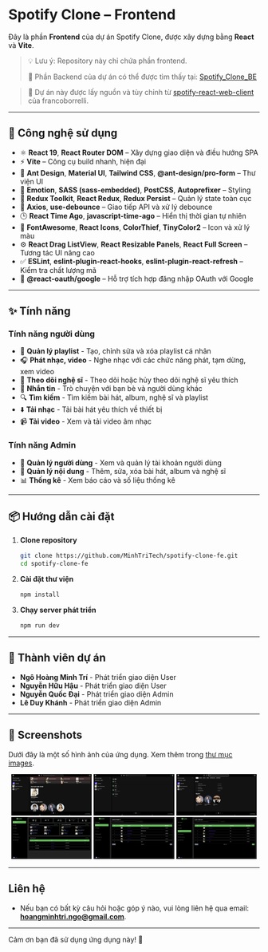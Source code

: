 # Spotify Clone – Frontend
Đây là phần **Frontend** của dự án Spotify Clone, được xây dựng bằng **React** và **Vite**.
> 💡 Lưu ý: Repository này chỉ chứa phần frontend.
> 
> 🔗 Phần Backend của dự án có thể được tìm thấy tại: [Spotify_Clone_BE](https://github.com/tranlinh102/Spotify_Clone_BE)

> 🔄 Dự án này được lấy nguồn và tùy chỉnh từ [spotify-react-web-client](https://github.com/francoborrelli/spotify-react-web-client) của francoborrelli.

---

## 🚀 Công nghệ sử dụng
- ⚛️ **React 19**, **React Router DOM** – Xây dựng giao diện và điều hướng SPA
- ⚡ **Vite** – Công cụ build nhanh, hiện đại
- 🎨 **Ant Design**, **Material UI**, **Tailwind CSS**, **@ant-design/pro-form** – Thư viện UI
- 💅 **Emotion**, **SASS (sass-embedded)**, **PostCSS**, **Autoprefixer** – Styling
- 🧠 **Redux Toolkit**, **React Redux**, **Redux Persist** – Quản lý state toàn cục
- 🔁 **Axios**, **use-debounce** – Giao tiếp API và xử lý debounce
- 🕒 **React Time Ago**, **javascript-time-ago** – Hiển thị thời gian tự nhiên
- 🎨 **FontAwesome**, **React Icons**, **ColorThief**, **TinyColor2** – Icon và xử lý màu
- ⚙️ **React Drag ListView**, **React Resizable Panels**, **React Full Screen** – Tương tác UI nâng cao
- ✅ **ESLint**, **eslint-plugin-react-hooks**, **eslint-plugin-react-refresh** – Kiểm tra chất lượng mã
- 🔑 **@react-oauth/google** – Hỗ trợ tích hợp đăng nhập OAuth với Google

---

## ✨ Tính năng
### Tính năng người dùng
- 🎵 **Quản lý playlist** - Tạo, chỉnh sửa và xóa playlist cá nhân
- 🎧 **Phát nhạc, video** - Nghe nhạc với các chức năng phát, tạm dừng, xem video
- 👥 **Theo dõi nghệ sĩ** - Theo dõi hoặc hủy theo dõi nghệ sĩ yêu thích
- 💬 **Nhắn tin** - Trò chuyện với bạn bè và người dùng khác
- 🔍 **Tìm kiếm** - Tìm kiếm bài hát, album, nghệ sĩ và playlist
- ⬇️ **Tải nhạc** - Tải bài hát yêu thích về thiết bị
- 📹 **Tải video** - Xem và tải video âm nhạc

### Tính năng Admin
- 👮 **Quản lý người dùng** - Xem và quản lý tài khoản người dùng
- 🎼 **Quản lý nội dung** - Thêm, sửa, xóa bài hát, album và nghệ sĩ
- 📊 **Thống kê** - Xem báo cáo và số liệu thống kê

---

## 📦 Hướng dẫn cài đặt
1. **Clone repository**
   ```bash
   git clone https://github.com/MinhTriTech/spotify-clone-fe.git
   cd spotify-clone-fe
   ```
2. **Cài đặt thư viện**
   ```bash
   npm install
   ```
3. **Chạy server phát triển**
   ```bash
   npm run dev
   ```
   
---

## 👥 Thành viên dự án
- **Ngô Hoàng Minh Trí** - Phát triển giao diện User
- **Nguyễn Hữu Hậu** - Phát triển giao diện User
- **Nguyễn Quốc Đại** - Phát triển giao diện Admin
- **Lê Duy Khánh** - Phát triển giao diện Admin

---

## 📸 Screenshots
Dưới đây là một số hình ảnh của ứng dụng. Xem thêm trong [thư mục images](https://github.com/MinhTriTech/spotify-clone-fe/tree/main/images).

<div align="center">
  <img src="./images/User/TrangChu.png" width="32%" alt="Screenshot 1" />
  <img src="./images/User/NhanTin.png" width="32%" alt="Screenshot 2" />
  <img src="./images/User/TimKiem.png" width="32%" alt="Screenshot 3" />
</div>
<div align="center">
  <img src="./images/Admin/TrangChu.png" width="32%" alt="Screenshot 4" />
  <img src="./images/Admin/QuanLyNgheSi.png" width="32%" alt="Screenshot 5" />
  <img src="./images/Admin/QuanLyBaiHat.png" width="32%" alt="Screenshot 6" />
</div>

---

## Liên hệ
- Nếu bạn có bất kỳ câu hỏi hoặc góp ý nào, vui lòng liên hệ qua email: **hoangminhtri.ngo@gmail.com**.
---
Cảm ơn bạn đã sử dụng ứng dụng này! 🚀
